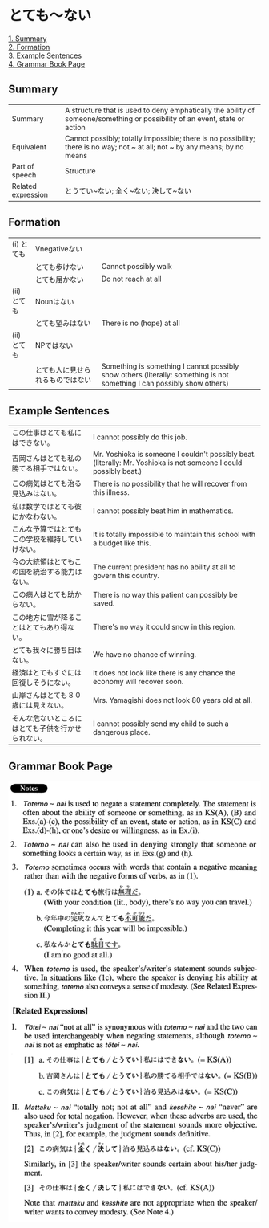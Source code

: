 # とても～ない

[1. Summary](#summary)<br>
[2. Formation](#formation)<br>
[3. Example Sentences](#example-sentences)<br>
[4. Grammar Book Page](#grammar-book-page)<br>


## Summary

<table><tr>   <td>Summary</td>   <td>A structure that is used to deny emphatically the ability of someone/something or possibility of an event, state or action</td></tr><tr>   <td>Equivalent</td>   <td>Cannot possibly; totally impossible; there is no possibility; there is no way; not ~ at all; not ~ by any means; by no means</td></tr><tr>   <td>Part of speech</td>   <td>Structure</td></tr><tr>   <td>Related expression</td>   <td>とうてい~ない; 全く~ない; 決して~ない</td></tr></table>

## Formation

<table class="table"><tbody><tr class="tr head"><td class="td"><span class="numbers">(i)</span> <span class="concept">とても</span></td><td class="td"><span>Vnegative</span><span class="concept">ない</span></td><td class="td"></td></tr><tr class="tr"><td class="td"></td><td class="td"><span class="concept">とても</span><span>歩け</span><span class="concept">ない</span></td><td class="td"><span>Cannot possibly walk</span></td></tr><tr class="tr"><td class="td"></td><td class="td"><span class="concept">とても</span><span>届か</span><span class="concept">ない</span></td><td class="td"><span>Do not reach at all</span></td></tr><tr class="tr head"><td class="td"><span class="numbers">(ii)</span> <span class="concept">とても</span></td><td class="td"><span>Nounは</span><span class="concept">ない</span></td><td class="td"></td></tr><tr class="tr"><td class="td"></td><td class="td"><span class="concept">とても</span><span>望みは</span><span class="concept">ない</span></td><td class="td"><span>There is no (hope) at all</span></td></tr><tr class="tr head"><td class="td"><span class="numbers">(ii)</span> <span class="concept">とても</span></td><td class="td"><span>NPでは</span><span class="concept">ない</span></td><td class="td"></td></tr><tr class="tr"><td class="td"></td><td class="td"><span class="concept">とても</span><span>人に見せられるものでは</span><span class="concept">ない</span></td><td class="td"><span>Something is something I cannot possibly show others (literally: something is not something I can possibly show others)</span> </td></tr></tbody></table>

## Example Sentences

<table><tr>   <td>この仕事はとても私にはできない。</td>   <td>I cannot possibly do this job.</td></tr><tr>   <td>吉岡さんはとても私の勝てる相手ではない。</td>   <td>Mr. Yoshioka is someone I couldn't possibly beat. (literally: Mr. Yoshioka is not someone I could possibly beat.)</td></tr><tr>   <td>この病気はとても治る見込みはない。</td>   <td>There is no possibility that he will recover from this illness.</td></tr><tr>   <td>私は数学ではとても彼にかなわない。</td>   <td>I cannot possibly beat him in mathematics.</td></tr><tr>   <td>こんな予算ではとてもこの学校を維持していけない。</td>   <td>It is totally impossible to maintain this school with a budget like this.</td></tr><tr>   <td>今の大統領はとてもこの国を統治する能力はない。</td>   <td>The current president has no ability at all to govern this country.</td></tr><tr>   <td>この病人はとても助からない。</td>   <td>There is no way this patient can possibly be saved.</td></tr><tr>   <td>この地方に雪が降ることはとてもあり得ない。</td>   <td>There's no way it could snow in this region.</td></tr><tr>   <td>とても我々に勝ち目はない。</td>   <td>We have no chance of winning.</td></tr><tr>   <td>経済はとてもすぐには回復しそうにない。</td>   <td>It does not look like there is any chance the economy will recover soon.</td></tr><tr>   <td>山岸さんはとても８０歳には見えない。</td>   <td>Mrs. Yamagishi does not look 80 years old at all.</td></tr><tr>   <td>そんな危ないところにはとても子供を行かせられない。</td>   <td>I cannot possibly send my child to such a dangerous place.</td></tr></table>

## Grammar Book Page

![](../img/Advancedとても～ない.png)

